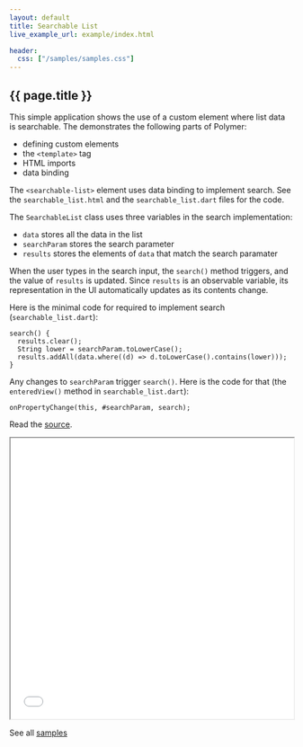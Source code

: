 ```yaml
---
layout: default
title: Searchable List
live_example_url: example/index.html

header:
  css: ["/samples/samples.css"]
---
```


## {{ page.title }}

This simple application shows the use of a custom element where list data is
searchable. The demonstrates the following parts of Polymer:

* defining custom elements
* the `<template>` tag
* HTML imports
* data binding


The `<searchable-list>` element uses data binding to implement search.
See the `searchable_list.html` and the `searchable_list.dart` files for the
code.

The `SearchableList` class uses three variables in the search implementation:

* `data` stores all the data in the list
* `searchParam` stores the search parameter
* `results` stores the elements of `data` that match the search paramater

When the user types in the search input, the `search()` method triggers, and
the value of `results` is updated.  Since `results` is an observable variable,
its representation in the UI automatically updates as its contents change.

Here is the minimal code for required to implement search
(`searchable_list.dart`):

    search() {
      results.clear();
      String lower = searchParam.toLowerCase();
      results.addAll(data.where((d) => d.toLowerCase().contains(lower)));
    }

Any changes to `searchParam` trigger  `search()`. Here is the code for that
(the `enteredView()` method in `searchable_list.dart`):

    onPropertyChange(this, #searchParam, search);

Read the
[source](https://code.google.com/p/dart/source/browse/#svn%2Fbranches%2Fbleeding_edge%2Fdart%2Fsamples%2Fsearchable_list).

<iframe class="running-app-frame"
        style="height:500px;width:100%;"
        src="{{page.live_example_url}}">
</iframe>

See all [samples](/samples/)
